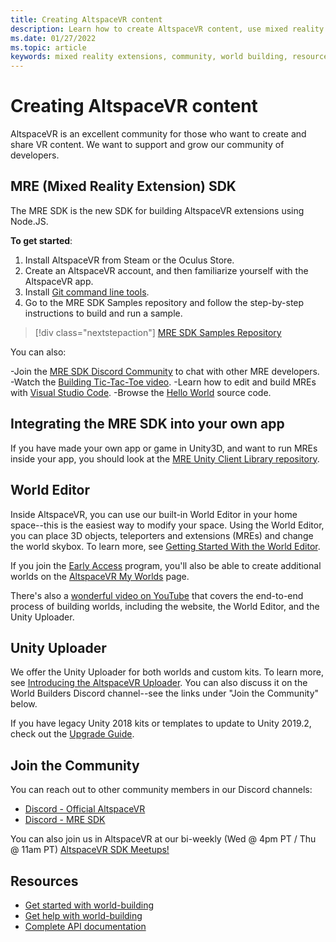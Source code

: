```yaml
---
title: Creating AltspaceVR content
description: Learn how to create AltspaceVR content, use mixed reality extensions, and join the expanding community.
ms.date: 01/27/2022
ms.topic: article
keywords: mixed reality extensions, community, world building, resources
---
```


# Creating AltspaceVR content

AltspaceVR is an excellent community for those who want to create and share VR content. We want to support and grow our community of developers. 

## MRE (Mixed Reality Extension) SDK

The MRE SDK is the new SDK for building AltspaceVR extensions using Node.JS. 

**To get started**:
1. Install AltspaceVR from Steam or the Oculus Store.
1. Create an AltspaceVR account, and then familiarize yourself with the AltspaceVR app.
1. Install [Git command line tools](https://git-scm.com/book/en/v2/Getting-Started-Installing-Git).
1. Go to the MRE SDK Samples repository and follow the step-by-step instructions to build and run a sample.

> [!div class="nextstepaction"]
> [MRE SDK Samples Repository](https://github.com/Microsoft/mixed-reality-extension-sdk-samples)

You can also:

-Join the [MRE SDK Discord Community](https://discord.gg/xyBcQec) to chat with other MRE developers.
-Watch the [Building Tic-Tac-Toe video](https://www.youtube.com/watch?v=DQHrdK9JSXI).
-Learn how to edit and build MREs with [Visual Studio Code](https://github.com/Microsoft/mixed-reality-extension-sdk#using-visual-studio-code).
-Browse the [Hello World](https://github.com/Microsoft/mixed-reality-extension-sdk-samples/tree/master/samples/hello-world) source code.

## Integrating the MRE SDK into your own app

If you have made your own app or game in Unity3D, and want to run MREs inside your app, you should look at the [MRE Unity Client Library repository](https://github.com/Microsoft/mixed-reality-extension-unity).

## World Editor

Inside AltspaceVR, you can use our built-in World Editor in your home space--this is the easiest way to modify your space. Using the World Editor, you can place 3D objects, teleporters and extensions (MREs) and change the world skybox.  To learn more, see [Getting Started With the World Editor](../world-building/world-editor-getting-started.md). 

If you join the [Early Access](../world-building/early-access.md) program, you'll also be able to create additional worlds on the [AltspaceVR My Worlds](https://account.altvr.com/worlds/my) page.

There's also a [wonderful video on YouTube](https://www.youtube.com/watch?v=oILyD_fwfoo) that covers the end-to-end process of building worlds, including the website, the World Editor, and the Unity Uploader.

## Unity Uploader

We offer the Unity Uploader for both worlds and custom kits. To learn more, see [Introducing the AltspaceVR Uploader](../world-building/world-building-toolkit-getting-started.md). You can also discuss it on the World Builders Discord channel--see the links under "Join the Community" below.

If you have legacy Unity 2018 kits or templates to update to Unity 2019.2, check out the [Upgrade Guide](https://developer.altvr.com/upgrade-2019-2/).

## Join the Community

You can reach out to other community members in our Discord channels:

* [Discord - Official AltspaceVR](https://discord.gg/eYQ5VxK)
* [Discord - MRE SDK](https://discord.gg/ypvBkWz)

You can also join us in AltspaceVR at our bi-weekly (Wed @ 4pm PT / Thu @ 11am PT) [AltspaceVR SDK Meetups!](https://account.altvr.com/channels/sdk)

## Resources

* [Get started with world-building](../world-building/world-building-getting-started.md)
* [Get help with world-building](../world-building/getting-help.md)
* [Complete API documentation](https://microsoft.github.io/mixed-reality-extension-sdk/)
